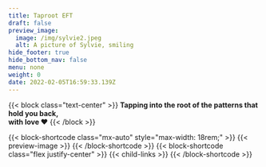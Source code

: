 ```yaml
---
title: Taproot EFT
draft: false
preview_image:
  image: /img/sylvie2.jpeg
  alt: A picture of Sylvie, smiling
hide_footer: true
hide_bottom_nav: false
menu: none
weight: 0
date: 2022-02-05T16:59:33.139Z
---
```

{{< block class="text-center" >}}
**Tapping into the root of the patterns that hold you back,   
with love ❤️**
{{< /block >}}

{{< block-shortcode class="mx-auto" style="max-width: 18rem;" >}}
{{< preview-image >}}
{{< /block-shortcode >}}
{{< block-shortcode class="flex justify-center" >}}
{{< child-links >}}
{{< /block-shortcode >}}




